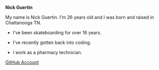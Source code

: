 

**Nick Guertin**

  My name is Nick Guertin. I'm 26 years old and I was born and raised in Chattanooga TN.

+ I've been skateboarding for over 16 years.

+ I've recently gotten back into coding.

+ I work as a pharmacy technician.


[GitHub Account](https://github.com/NickGuertin)
